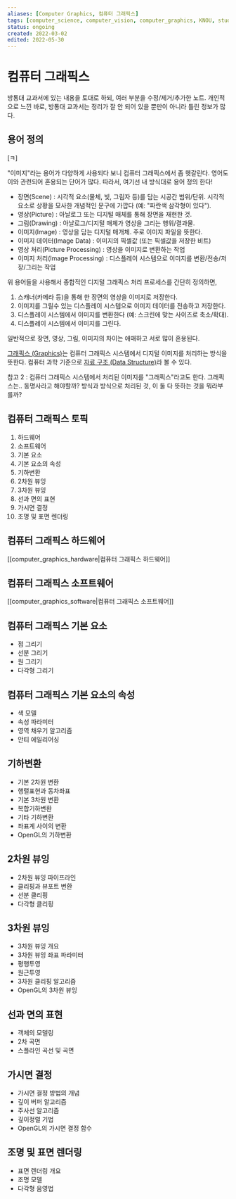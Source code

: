 ```yaml
---
aliases: [Computer Graphics, 컴퓨터 그래픽스]
tags: [computer_science, computer_vision, computer_graphics, KNOU, study]
status: ongoing
created: 2022-03-02
edited: 2022-05-30
---
```


# 컴퓨터 그래픽스
방통대 교과서에 있는 내용을 토대로 하되, 여러 부분을 수정/제거/추가한 노트. 개인적으로 느낀 바로, 방통대 교과서는 정리가 잘 안 되어 있을 뿐만이 아니라 틀린 정보가 많다.

## 용어 정의
[ㅋ]

"이미지"라는 용어가 다양하게 사용되다 보니 컴퓨터 그래픽스에서 좀 헷갈린다. 영어도 이와 관련되어 혼용되는 단어가 많다. 따라서, 여기선 내 방식대로 용어 정의 한다!
- 장면(Scene) : 시각적 요소(물체, 빛, 그림자 등)를 담는 시공간 범위/단위. 시각적 요소로 상황을 묘사한 개념적인 문구에 가깝다 (예: "파란색 삼각형이 있다").
- 영상(Picture) : 아날로그 또는 디지털 매체를 통해 장면을 재현한 것.
- 그림(Drawing) : 아날로그/디지털 매체가 영상을 그리는 행위/결과물.
- 이미지(Image) :  영상을 담는 디지털 매개체. 주로 이미지 파일을 뜻한다.
- 이미지 데이터(Image Data) : 이미지의 픽셀값 (또는 픽셀값을 저장한 비트)
- 영상 처리(Picture Processing) : 영상을 이미지로 변환하는 작업
- 이미지 처리(Image Processing) : 디스플레이 시스템으로 이미지를 변환/전송/저장/그리는 작업

위 용어들을 사용해서 종합적인 디지털 그래픽스 처리 프로세스를 간단히 정의하면,
1. 스캐너(카메라 등)을 통해 한 장면의 영상을 이미지로 저장한다.
2.  이미지를 그릴수 있는 디스플레이 시스템으로 이미지 데이터를 전송하고 저장한다.
3.  디스플레이 시스템에서 이미지를 변환한다 (예: 스크린에 맞는 사이즈로 축소/확대).
4.  디스플레이 시스템에서 이미지를 그린다.

일반적으로 장면, 영상, 그림, 이미지의 차이는 애매하고 서로 많이 혼용된다.

[그래픽스 (Graphics)](https://en.wikipedia.org/wiki/Graphics)는 컴퓨터 그래픽스 시스템에서 디지털 이미지를 처리하는 방식을 뜻한다. 컴퓨터 과학 기준으로 [자료 구조 (Data Structure)](https://en.wikipedia.org/wiki/Data_structure)라 볼 수 있다.

참고 2 : 컴퓨터 그래픽스 시스템에서 처리된 이미지를 "그래픽스"라고도 한다. 그래픽스는.. 동명사라고 해야할까? 방식과 방식으로 처리된 것, 이 둘 다 뜻하는 것을 뭐라부를까?

## 컴퓨터 그래픽스 토픽
1. 하드웨어
2. 소프트웨어
3. 기본 요소
4. 기본 요소의 속성
5. 기하변환
6. 2차원 뷰잉
7. 3차원 뷰잉
8. 선과 면의 표현
9. 가시면 결정
10. 조명 및 표면 렌더링

## 컴퓨터 그래픽스 하드웨어
[[computer_graphics_hardware|컴퓨터 그래픽스 하드웨어]]

## 컴퓨터 그래픽스 소프트웨어
[[computer_graphics_software|컴퓨터 그래픽스 소프트웨어]]

## 컴퓨터 그래픽스 기본 요소
- 점 그리기
- 선분 그리기
- 원 그리기
- 다각형 그리기

## 컴퓨터 그래픽스 기본 요소의 속성
- 색 모델
- 속성 파라미터
- 영역 채우기 알고리즘
- 안티 에일리어싱

## 기하변환
- 기본 2차원 변환
- 행렬표현과 동차좌표
- 기본 3차원 변환
- 복합기하변환
- 기타 기하변환
- 좌표계 사이의 변환
- OpenGL의 기하변환

## 2차원 뷰잉
- 2차원 뷰잉 파이프라인
- 클리핑과 뷰포트 변환
- 선분 클리핑
- 다각형 클리핑

## 3차원 뷰잉
- 3차원 뷰잉 개요
- 3차원 뷰잉 좌표 파라미터
- 평행투영
- 원근투영
- 3차원 클리핑 알고리즘
- OpenGL의 3차원 뷰잉

## 선과 면의 표현
- 객체의 모델링
- 2차 곡면
- 스플라인 곡선 및 곡면

## 가시면 결정
- 가시면 결정 방법의 개념
- 깊이 버퍼 알고리즘
- 주사선 알고리즘
- 깊이정렬 기법
- OpenGL의 가시면 결정 함수

## 조명 및 표면 렌더링
- 표면 렌더링 개요
- 조명 모델
- 다각형 음영법